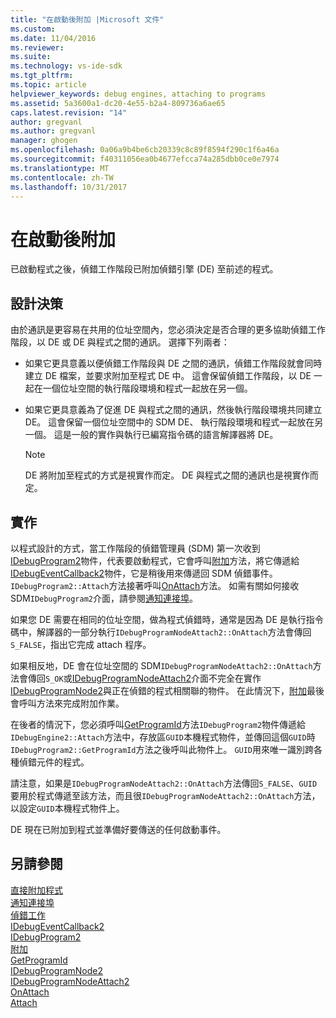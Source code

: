 ```yaml
---
title: "在啟動後附加 |Microsoft 文件"
ms.custom: 
ms.date: 11/04/2016
ms.reviewer: 
ms.suite: 
ms.technology: vs-ide-sdk
ms.tgt_pltfrm: 
ms.topic: article
helpviewer_keywords: debug engines, attaching to programs
ms.assetid: 5a3600a1-dc20-4e55-b2a4-809736a6ae65
caps.latest.revision: "14"
author: gregvanl
ms.author: gregvanl
manager: ghogen
ms.openlocfilehash: 0a06a9b4be6cb20339c8c89f8594f290c1f6a46a
ms.sourcegitcommit: f40311056ea0b4677efcca74a285dbb0ce0e7974
ms.translationtype: MT
ms.contentlocale: zh-TW
ms.lasthandoff: 10/31/2017
---
```

# <a name="attaching-after-a-launch"></a>在啟動後附加
已啟動程式之後，偵錯工作階段已附加偵錯引擎 (DE) 至前述的程式。  
  
## <a name="design-decisions"></a>設計決策  
 由於通訊是更容易在共用的位址空間內，您必須決定是否合理的更多協助偵錯工作階段，以 DE 或 DE 與程式之間的通訊。 選擇下列兩者：  
  
-   如果它更具意義以便偵錯工作階段與 DE 之間的通訊，偵錯工作階段就會同時建立 DE 檔案，並要求附加至程式 DE 中。 這會保留偵錯工作階段，以 DE 一起在一個位址空間的執行階段環境和程式一起放在另一個。  
  
-   如果它更具意義為了促進 DE 與程式之間的通訊，然後執行階段環境共同建立 DE。 這會保留一個位址空間中的 SDM DE、 執行階段環境和程式一起放在另一個。 這是一般的實作與執行已編寫指令碼的語言解譯器將 DE。  
  
    > [!NOTE]
    >  DE 將附加至程式的方式是視實作而定。 DE 與程式之間的通訊也是視實作而定。  
  
## <a name="implementation"></a>實作  
 以程式設計的方式，當工作階段的偵錯管理員 (SDM) 第一次收到[IDebugProgram2](../../extensibility/debugger/reference/idebugprogram2.md)物件，代表要啟動程式，它會呼叫[附加](../../extensibility/debugger/reference/idebugprogram2-attach.md)方法，將它傳遞給[IDebugEventCallback2](../../extensibility/debugger/reference/idebugeventcallback2.md)物件，它是稍後用來傳遞回 SDM 偵錯事件。 `IDebugProgram2::Attach`方法接著呼叫[OnAttach](../../extensibility/debugger/reference/idebugprogramnodeattach2-onattach.md)方法。 如需有關如何接收 SDM`IDebugProgram2`介面，請參閱[通知連接埠](../../extensibility/debugger/notifying-the-port.md)。  
  
 如果您 DE 需要在相同的位址空間，做為程式偵錯時，通常是因為 DE 是執行指令碼中，解譯器的一部分執行`IDebugProgramNodeAttach2::OnAttach`方法會傳回`S_FALSE`，指出它完成 attach 程序。  
  
 如果相反地，DE 會在位址空間的 SDM`IDebugProgramNodeAttach2::OnAttach`方法會傳回`S_OK`或[IDebugProgramNodeAttach2](../../extensibility/debugger/reference/idebugprogramnodeattach2.md)介面不完全在實作[IDebugProgramNode2](../../extensibility/debugger/reference/idebugprogramnode2.md)與正在偵錯的程式相關聯的物件。 在此情況下，[附加](../../extensibility/debugger/reference/idebugengine2-attach.md)最後會呼叫方法來完成附加作業。  
  
 在後者的情況下，您必須呼叫[GetProgramId](../../extensibility/debugger/reference/idebugprogram2-getprogramid.md)方法`IDebugProgram2`物件傳遞給`IDebugEngine2::Attach`方法中，存放區`GUID`本機程式物件，並傳回這個`GUID`時`IDebugProgram2::GetProgramId`方法之後呼叫此物件上。 `GUID`用來唯一識別跨各種偵錯元件的程式。  
  
 請注意，如果是`IDebugProgramNodeAttach2::OnAttach`方法傳回`S_FALSE`、`GUID`要用於程式傳遞至該方法，而且很`IDebugProgramNodeAttach2::OnAttach`方法，以設定`GUID`本機程式物件上。  
  
 DE 現在已附加到程式並準備好要傳送的任何啟動事件。  
  
## <a name="see-also"></a>另請參閱  
 [直接附加程式](../../extensibility/debugger/attaching-directly-to-a-program.md)   
 [通知連接埠](../../extensibility/debugger/notifying-the-port.md)   
 [偵錯工作](../../extensibility/debugger/debugging-tasks.md)   
 [IDebugEventCallback2](../../extensibility/debugger/reference/idebugeventcallback2.md)   
 [IDebugProgram2](../../extensibility/debugger/reference/idebugprogram2.md)   
 [附加](../../extensibility/debugger/reference/idebugprogram2-attach.md)   
 [GetProgramId](../../extensibility/debugger/reference/idebugprogram2-getprogramid.md)   
 [IDebugProgramNode2](../../extensibility/debugger/reference/idebugprogramnode2.md)   
 [IDebugProgramNodeAttach2](../../extensibility/debugger/reference/idebugprogramnodeattach2.md)   
 [OnAttach](../../extensibility/debugger/reference/idebugprogramnodeattach2-onattach.md)   
 [Attach](../../extensibility/debugger/reference/idebugengine2-attach.md)